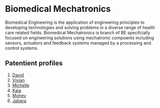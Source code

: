 # Biomedical Mechatronics
Biomedical Engineering is the application of engineering principles to developing technologies and solving problems in a diverse range of health care related fields. Biomedical Mechatronics is branch of BE specifcially focused on engineering solutions using mechatronic compoents including sensors, actuators and feedback systems managed by a processing and control systems.

## Patentient profiles
1. [David]()
2. [Vivian]()
3. [Michelle]()
4. [Kaia]()
5. [Mohey]()
6. [Jabara]()